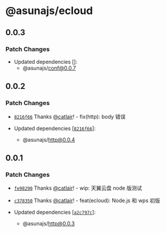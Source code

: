 # @asunajs/ecloud

## 0.0.3

### Patch Changes

- Updated dependencies []:
  - @asunajs/conf@0.0.7

## 0.0.2

### Patch Changes

- [`8216f66`](https://github.com/asunajs/asuna/commit/8216f664c8eebd01c41df75def80e34dbabf0e46) Thanks [@catlair](https://github.com/catlair)! - fix(http): body 错误

- Updated dependencies [[`8216f66`](https://github.com/asunajs/asuna/commit/8216f664c8eebd01c41df75def80e34dbabf0e46)]:
  - @asunajs/http@0.0.4

## 0.0.1

### Patch Changes

- [`fe98290`](https://github.com/asunajs/asuna/commit/fe98290d04c74ac9e19b5146149865a027ced308) Thanks [@catlair](https://github.com/catlair)! - wip: 天翼云盘 node 版测试

- [`c378350`](https://github.com/asunajs/asuna/commit/c37835066ccb9c515b974800f7d99588e4d76481) Thanks [@catlair](https://github.com/catlair)! - feat(ecloud): Node.js 和 wps 初版

- Updated dependencies [[`a2c797c`](https://github.com/asunajs/asuna/commit/a2c797c454fdfa5a1cde86a49c7946d189ef6a37)]:
  - @asunajs/http@0.0.3
